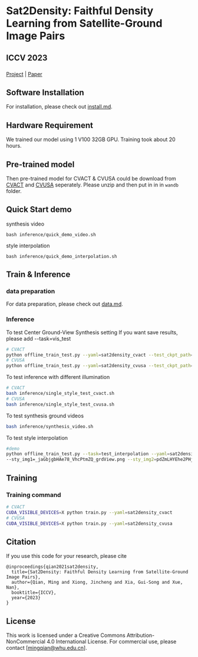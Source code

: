 # Sat2Density: Faithful Density Learning from Satellite-Ground Image Pairs
## ICCV 2023

###
[Project](https://sat2density.github.io/) |
[Paper](https://arxiv.org/abs/2303.14672) 
<!-- [Video](https://www.youtube.com/watch?v=1Hky092CGFQ) | -->
<!-- [Two Minute Papers Video](https://www.youtube.com/watch?v=jl0XCslxwB0) -->



## Software Installation 
For installation, please check out [install.md](scripts/INSTALL.md).


## Hardware Requirement
We trained our model using 1 V100 32GB GPU. Training took about 20 hours.




## Pre-trained model
Then pre-trained model for CVACT & CVUSA   could be download from [CVACT](https://github.com/sat2density/checkpoints/releases/download/cvact/run-20230219_141512-2u87bj8w.zip) and [CVUSA](https://github.com/sat2density/checkpoints/releases/download/cvusa/run-20230303_142752-2cqv8uh4.zip) seperately.
Please unzip and then put in in in `wandb` folder.

## Quick Start demo
synthesis video

`
bash inference/quick_demo_video.sh
`

style interpolation

`
bash inference/quick_demo_interpolation.sh
`

## Train & Inference
### data preparation
For data preparation, please check out [data.md](dataset/INSTALL.md).


### Inference

To test Center Ground-View Synthesis setting
If you want save results, please add --task=vis_test
```bash
# CVACT
python offline_train_test.py --yaml=sat2density_cvact --test_ckpt_path=2u87bj8w
# CVUSA
python offline_train_test.py --yaml=sat2density_cvusa --test_ckpt_path=2cqv8uh4
```

To test inference with different illumination
```bash
# CVACT
bash inference/single_style_test_cvact.sh
# CVUSA
bash inference/single_style_test_cvusa.sh
```

To test synthesis ground videos
```bash
bash inference/synthesis_video.sh
```

To test style interpolation
```bash 
#demo
python offline_train_test.py --task=test_interpolation --yaml=sat2density_cvact --test_ckpt_path=2u87bj8w 
--sty_img1=_jaGbjgbHAe78_VhcPtmZQ_grdView.png --sty_img2=pdZmLHYEhe2PHj_8-WHMhw_grdView.png --demo_img=VAMM6sIEbYAY5E6ZD_RMKg_satView_polish.png
```



## Training

### Training command

```bash
# CVACT
CUDA_VISIBLE_DEVICES=X python train.py --yaml=sat2density_cvact
# CVUSA
CUDA_VISIBLE_DEVICES=X python train.py --yaml=sat2density_cvusa
```

## Citation
If you use this code for your research, please cite

```
@inproceedings{qian2021sat2density,
  title={Sat2Density: Faithful Density Learning from Satellite-Ground Image Pairs},
  author={Qian, Ming and Xiong, Jincheng and Xia, Gui-Song and Xue, Nan},
  booktitle={ICCV},
  year={2023}
}
```

## License
This work is licensed under a Creative Commons Attribution-NonCommercial 4.0 International License.
For commercial use, please contact [mingqian@whu.edu.cn].
